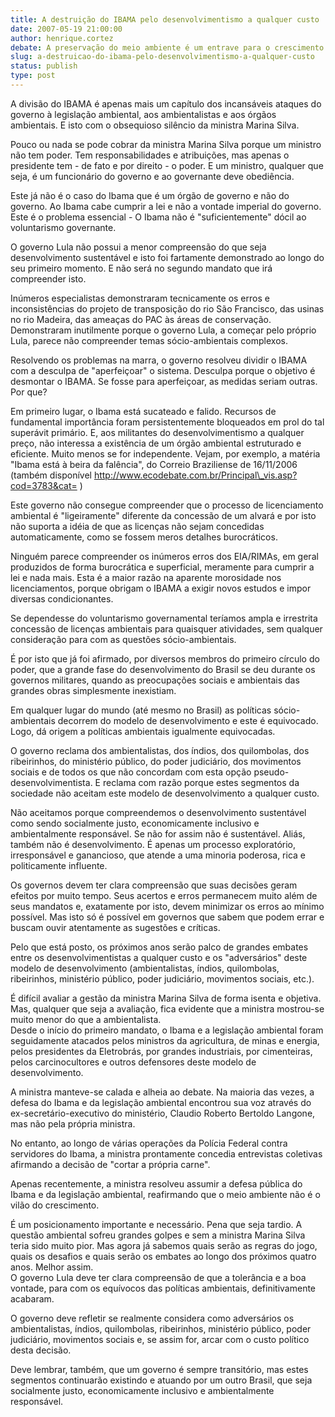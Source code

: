 ```yaml
---
title: A destruição do IBAMA pelo desenvolvimentismo a qualquer custo
date: 2007-05-19 21:00:00
author: henrique.cortez
debate: A preservação do meio ambiente é um entrave para o crescimento da economia mundial?
slug: a-destruicao-do-ibama-pelo-desenvolvimentismo-a-qualquer-custo
status: publish 
type: post
---
```


A divisão do IBAMA é apenas mais um capítulo dos incansáveis ataques do governo à legislação ambiental, aos ambientalistas e aos órgãos ambientais. E isto com o obsequioso silêncio da ministra Marina Silva.   
  
Pouco ou nada se pode cobrar da ministra Marina Silva porque um ministro não tem poder. Tem responsabilidades e atribuições, mas apenas o presidente tem - de fato e por direito - o poder. E um ministro, qualquer que seja, é um funcionário do governo e ao governante deve obediência.  
  
Este já não é o caso do Ibama que é um órgão de governo e não do governo. Ao Ibama cabe cumprir a lei e não a vontade imperial do governo. Este é o problema essencial - O Ibama não é "suficientemente" dócil ao voluntarismo governante.  
  
O governo Lula não possui a menor compreensão do que seja desenvolvimento sustentável e isto foi fartamente demonstrado ao longo do seu primeiro momento. E não será no segundo mandato que irá compreender isto.  
  
Inúmeros especialistas demonstraram tecnicamente os erros e inconsistências do projeto de transposição do rio São Francisco, das usinas no rio Madeira, das ameaças do PAC às áreas de conservação. Demonstraram inutilmente porque o governo Lula, a começar pelo próprio Lula, parece não compreender temas sócio-ambientais complexos.   
  
Resolvendo os problemas na marra, o governo resolveu dividir o IBAMA com a desculpa de "aperfeiçoar" o sistema. Desculpa porque o objetivo é desmontar o IBAMA. Se fosse para aperfeiçoar, as medidas seriam outras. Por que?   
  
Em primeiro lugar, o Ibama está sucateado e falido. Recursos de fundamental importância foram persistentemente bloqueados em prol do tal superávit primário. E, aos militantes do desenvolvimentismo a qualquer preço, não interessa a existência de um órgão ambiental estruturado e eficiente. Muito menos se for independente. Vejam, por exemplo, a matéria "Ibama está à beira da falência", do Correio Braziliense de 16/11/2006 (também disponível http://www.ecodebate.com.br/Principal\_vis.asp?cod=3783&cat= )  
  
Este governo não consegue compreender que o processo de licenciamento ambiental é "ligeiramente" diferente da concessão de um alvará e por isto não suporta a idéia de que as licenças não sejam concedidas automaticamente, como se fossem meros detalhes burocráticos.  
  
Ninguém parece compreender os inúmeros erros dos EIA/RIMAs, em geral produzidos de forma burocrática e superficial, meramente para cumprir a lei e nada mais. Esta é a maior razão na aparente morosidade nos licenciamentos, porque obrigam o IBAMA a exigir novos estudos e impor diversas condicionantes.  
  
Se dependesse do voluntarismo governamental teríamos ampla e irrestrita concessão de licenças ambientais para quaisquer atividades, sem qualquer consideração para com as questões sócio-ambientais.   
  
É por isto que já foi afirmado, por diversos membros do primeiro círculo do poder, que a grande fase do desenvolvimento do Brasil se deu durante os governos militares, quando as preocupações sociais e ambientais das grandes obras simplesmente inexistiam.  
  
Em qualquer lugar do mundo (até mesmo no Brasil) as políticas sócio-ambientais decorrem do modelo de desenvolvimento e este é equivocado. Logo, dá origem a políticas ambientais igualmente equivocadas.  
  
O governo reclama dos ambientalistas, dos índios, dos quilombolas, dos ribeirinhos, do ministério público, do poder judiciário, dos movimentos sociais e de todos os que não concordam com esta opção pseudo-desenvolvimentista. E reclama com razão porque estes segmentos da sociedade não aceitam este modelo de desenvolvimento a qualquer custo.   
  
Não aceitamos porque compreendemos o desenvolvimento sustentável como sendo socialmente justo, economicamente inclusivo e ambientalmente responsável. Se não for assim não é sustentável. Aliás, também não é desenvolvimento. É apenas um processo exploratório, irresponsável e ganancioso, que atende a uma minoria poderosa, rica e politicamente influente.  
  
Os governos devem ter clara compreensão que suas decisões geram efeitos por muito tempo. Seus acertos e erros permanecem muito além de seus mandatos e, exatamente por isto, devem minimizar os erros ao mínimo possível. Mas isto só é possível em governos que sabem que podem errar e buscam ouvir atentamente as sugestões e críticas.   
  
Pelo que está posto, os próximos anos serão palco de grandes embates entre os desenvolvimentistas a qualquer custo e os "adversários" deste modelo de desenvolvimento (ambientalistas, índios, quilombolas, ribeirinhos, ministério público, poder judiciário, movimentos sociais, etc.).  
  
É difícil avaliar a gestão da ministra Marina Silva de forma isenta e objetiva. Mas, qualquer que seja a avaliação, fica evidente que a ministra mostrou-se muito menor do que a ambientalista.  
Desde o início do primeiro mandato, o Ibama e a legislação ambiental foram seguidamente atacados pelos ministros da agricultura, de minas e energia, pelos presidentes da Eletrobrás, por grandes industriais, por cimenteiras, pelos carcinocultores e outros defensores deste modelo de desenvolvimento.  
  
A ministra manteve-se calada e alheia ao debate. Na maioria das vezes, a defesa do Ibama e da legislação ambiental encontrou sua voz através do ex-secretário-executivo do ministério, Claudio Roberto Bertoldo Langone, mas não pela própria ministra.  
  
No entanto, ao longo de várias operações da Polícia Federal contra servidores do Ibama, a ministra prontamente concedia entrevistas coletivas afirmando a decisão de "cortar a própria carne".   
  
Apenas recentemente, a ministra resolveu assumir a defesa pública do Ibama e da legislação ambiental, reafirmando que o meio ambiente não é o vilão do crescimento.  
  
É um posicionamento importante e necessário. Pena que seja tardio. A questão ambiental sofreu grandes golpes e sem a ministra Marina Silva teria sido muito pior. Mas agora já sabemos quais serão as regras do jogo, quais os desafios e quais serão os embates ao longo dos próximos quatro anos. Melhor assim.  
O governo Lula deve ter clara compreensão de que a tolerância e a boa vontade, para com os equívocos das políticas ambientais, definitivamente acabaram.   
  
O governo deve refletir se realmente considera como adversários os ambientalistas, índios, quilombolas, ribeirinhos, ministério público, poder judiciário, movimentos sociais e, se assim for, arcar com o custo político desta decisão.  
  
Deve lembrar, também, que um governo é sempre transitório, mas estes segmentos continuarão existindo e atuando por um outro Brasil, que seja socialmente justo, economicamente inclusivo e ambientalmente responsável.  

